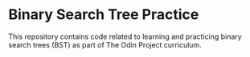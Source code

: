 # Binary Search Tree Practice

This repository contains code related to learning and practicing binary search trees (BST) as part of The Odin Project curriculum.
